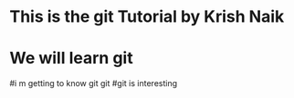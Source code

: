 # This is the git Tutorial by Krish Naik
# We will learn git 
#i m getting to know  git git 
#git is interesting
 
